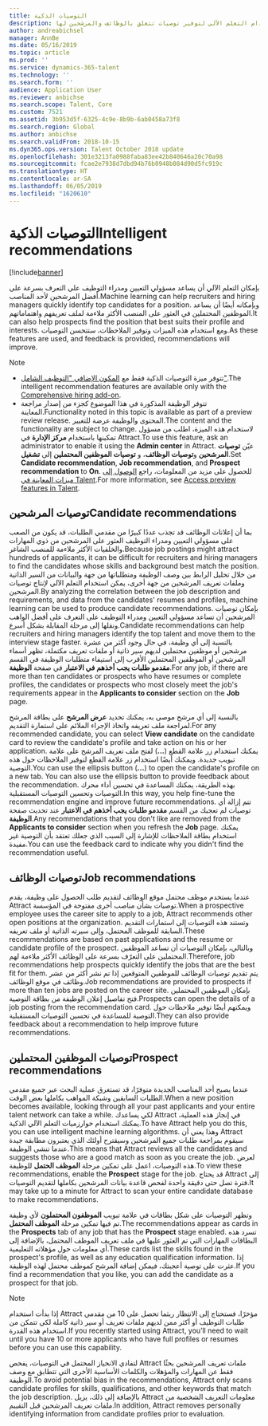 ```yaml
---
title: التوصيات الذكية
description: يشرح هذا الموضوع كيف يمكن استخدام التعلم الآلي‬ لتوفير توصيات تتعلق بالوظائف والمرشحين لها.
author: andreabichsel
manager: AnnBe
ms.date: 05/16/2019
ms.topic: article
ms.prod: ''
ms.service: dynamics-365-talent
ms.technology: ''
ms.search.form: ''
audience: Application User
ms.reviewer: anbichse
ms.search.scope: Talent, Core
ms.custom: 7521
ms.assetid: 3b953d5f-6325-4c9e-8b9b-6ab0458a73f8
ms.search.region: Global
ms.author: anbichse
ms.search.validFrom: 2018-10-15
ms.dyn365.ops.version: Talent October 2018 update
ms.openlocfilehash: 301e3213fa0988faba83ee42b840646a20c70a98
ms.sourcegitcommit: fcae2e7938d7dbd94b76b0948b084d90d5fc919c
ms.translationtype: HT
ms.contentlocale: ar-SA
ms.lasthandoff: 06/05/2019
ms.locfileid: "1620610"
---
```

# <a name="intelligent-recommendations"></a><span data-ttu-id="2c222-103">التوصيات الذكية</span><span class="sxs-lookup"><span data-stu-id="2c222-103">Intelligent recommendations</span></span>

[!include[banner](../includes/banner.md)]

<span data-ttu-id="2c222-104">بإمكان التعلم الآلي أن يساعد مسؤولي التعيين ومدراء التوظيف على التعرف بسرعة على أفضل المرشحين لأحد المناصب.</span><span class="sxs-lookup"><span data-stu-id="2c222-104">Machine learning can help recruiters and hiring managers quickly identify top candidates for a position.</span></span> <span data-ttu-id="2c222-105">وبإمكانه أيضًا أن يساعد الموظفين المحتملين في العثور على المنصب الأكثر ملاءمة لملف تعريفهم واهتماماتهم.</span><span class="sxs-lookup"><span data-stu-id="2c222-105">It can also help prospects find the position that best suits their profile and interests.</span></span> <span data-ttu-id="2c222-106">ومع استخدام هذه الميزات وتوفير الملاحظات، ستتحسن التوصيات.</span><span class="sxs-lookup"><span data-stu-id="2c222-106">As these features are used, and feedback is provided, recommendations will improve.</span></span>

> [!NOTE] 
> - <span data-ttu-id="2c222-107">تتوفر ميزة التوصيات الذكية فقط مع [المكون الإضافي "التوظيف الشامل"](https://docs.microsoft.com/en-us/dynamics365/unified-operations/talent/attract-comprehensive-hiring).</span><span class="sxs-lookup"><span data-stu-id="2c222-107">The intelligent recommendation features are available only with the [Comprehensive hiring add-on](https://docs.microsoft.com/en-us/dynamics365/unified-operations/talent/attract-comprehensive-hiring).</span></span>
> - <span data-ttu-id="2c222-108">تتوفر الوظيفة المذكورة في هذا الموضوع كجزء من إصدار مراجعة المعاينة.</span><span class="sxs-lookup"><span data-stu-id="2c222-108">Functionality noted in this topic is available as part of a preview review release.</span></span> <span data-ttu-id="2c222-109">المحتوى والوظيفة عرضة للتغيير.</span><span class="sxs-lookup"><span data-stu-id="2c222-109">The content and the functionality are subject to change.</span></span> <span data-ttu-id="2c222-110">لاستخدام هذه الميزة، اطلب من مسؤول تمكينها باستخدام **مركز الإدارة** في Attract.</span><span class="sxs-lookup"><span data-stu-id="2c222-110">To use this feature, ask an administrator to enable it using the **Admin center** in Attract.</span></span> <span data-ttu-id="2c222-111">عيّن **توصيات المرشحين** و**توصيات الوظائف**، و **توصيات الموظفين المحتملين** إلى **تشغيل**.</span><span class="sxs-lookup"><span data-stu-id="2c222-111">Set **Candidate recommendation**, **Job recommendation**, and **Prospect recommendation** to **On**.</span></span> <span data-ttu-id="2c222-112">للحصول على مزيد من المعلومات، راجع [الوصول إلى ميزات المعاينة في Talent‬](./access-preview-feature.md).</span><span class="sxs-lookup"><span data-stu-id="2c222-112">For more information, see [Access preview features in Talent](./access-preview-feature.md).</span></span> 


## <a name="candidate-recommendations"></a><span data-ttu-id="2c222-113">توصيات المرشحين</span><span class="sxs-lookup"><span data-stu-id="2c222-113">Candidate recommendations</span></span>

<span data-ttu-id="2c222-114">بما أن إعلانات الوظائف قد تجذب عددًا كبيرًا من مقدمي الطلبات، قد يكون من الصعب على مسؤولي التعيين ومدراء التوظيف العثور على المرشحين من ذوي المهارات والخلفيات الأكثر ملاءمة للمنصب الشاغر.</span><span class="sxs-lookup"><span data-stu-id="2c222-114">Because job postings might attract hundreds of applicants, it can be difficult for recruiters and hiring managers to find the candidates whose skills and background best match the position.</span></span> <span data-ttu-id="2c222-115">من خلال تحليل الرابط بين وصف الوظيفة ومتطلباتها من جهة والبيانات من السير الذاتية وملفات تعريف المرشحين من جهة أخرى، يمكن استخدام التعلم الآلي‬ لإنتاج توصيات المرشحين.</span><span class="sxs-lookup"><span data-stu-id="2c222-115">By analyzing the correlation between the job description and requirements, and data from the candidates' resumes and profiles, machine learning can be used to produce candidate recommendations.</span></span> <span data-ttu-id="2c222-116">بإمكان توصيات المرشحين أن تساعد مسؤولي التعيين ومدراء التوظيف على التعرف على أفضل الواهب ونقلها إلى مرحلة المقابلة بشكل أسرع.</span><span class="sxs-lookup"><span data-stu-id="2c222-116">Candidate recommendations can help recruiters and hiring managers identify the top talent and move them to the interview stage faster.</span></span> <span data-ttu-id="2c222-117">بالنسبة إلى أي وظيفة، في حال وجود أكثر من عشرة مرشحين أو موظفين محتملين لديهم سير ذاتية أو ملفات تعريف مكتملة، تظهر أسماء المرشحين أو الموظفين المحتملين الأقرب إلى استيفاء متطلبات الوظيفة في القسم **مقدمو طلبات يجب أخذهم في الاعتبار** في صفحة **الوظيفة**.</span><span class="sxs-lookup"><span data-stu-id="2c222-117">For any job, if there are more than ten candidates or prospects who have resumes or complete profiles, the candidates or prospects who most closely meet the job's requirements appear in the **Applicants to consider** section on the **Job** page.</span></span>

<span data-ttu-id="2c222-118">بالنسبة إلى أي مرشح موصى به، يمكنك تحديد **عرض المرشح** على بطاقة المرشح لمراجعة ملف تعريفه واتخاذ الإجراء الملائم على استمارة التقديم.</span><span class="sxs-lookup"><span data-stu-id="2c222-118">For any recommended candidate, you can select **View candidate** on the candidate card to review the candidate's profile and take action on his or her application.</span></span> <span data-ttu-id="2c222-119">يمكنك استخدام زر علامة القطع (**...**) لفتح ملف تعريف المرشح على علامة تبويب جديدة. ويمكنك أيضًا استخدام زر علامة القطع لتوفير الملاحظات حول هذه التوصية.</span><span class="sxs-lookup"><span data-stu-id="2c222-119">You can use the ellipsis button (**...**) to open the candidate's profile on a new tab. You can also use the ellipsis button to provide feedback about the recommendation.</span></span> <span data-ttu-id="2c222-120">بهذه الطريقة، يمكنك المساعدة في تحسين أداء محرك التوصيات وتحسين التوصيات المستقبلية.</span><span class="sxs-lookup"><span data-stu-id="2c222-120">In this way, you help fine-tune the recommendation engine and improve future recommendations.</span></span> <span data-ttu-id="2c222-121">تتم إزالة أي توصيات لم تعجبك من القسم **مقدمو طلبات يجب أخذهم في الاعتبار** عند تحديث صفحة **الوظيفة**.</span><span class="sxs-lookup"><span data-stu-id="2c222-121">Any recommendations that you don't like are removed from the **Applicants to consider** section when you refresh the **Job** page.</span></span> <span data-ttu-id="2c222-122">يمكنك استخدام بطاقة الملاحظات للإشارة إلى السبب الذي جعلك تعتقد بأن التوصية غير مفيدة.</span><span class="sxs-lookup"><span data-stu-id="2c222-122">You can use the feedback card to indicate why you didn't find the recommendation useful.</span></span>

## <a name="job-recommendations"></a><span data-ttu-id="2c222-123">توصيات الوظائف</span><span class="sxs-lookup"><span data-stu-id="2c222-123">Job recommendations</span></span> 

<span data-ttu-id="2c222-124">عندما يستخدم موظف محتمل موقع الوظائف لتقديم طلب الحصول على وظيفة، يقدم Attract توصيات بشأن مناصب أخرى مفتوحة في المؤسسة.</span><span class="sxs-lookup"><span data-stu-id="2c222-124">When a prospective employee uses the career site to apply to a job, Attract recommends other open positions at the organization.</span></span> <span data-ttu-id="2c222-125">وتستند هذه التوصيات إلى استمارات التقديم السابقة للموظف المحتمل، وإلى سيرته الذاتية أو ملف تعريفه.</span><span class="sxs-lookup"><span data-stu-id="2c222-125">These recommendations are based on past applications and the resume or candidate profile of the prospect.</span></span> <span data-ttu-id="2c222-126">وبالتالي، بإمكان التوصيات أن تساعد الموظفين المحتملين على التعرّف بسرعة على الوظائف الأكثر ملاءمة لهم.</span><span class="sxs-lookup"><span data-stu-id="2c222-126">Therefore, job recommendations help prospects quickly identify the jobs that are the best fit for them.</span></span> <span data-ttu-id="2c222-127">يتم تقديم توصيات الوظائف للموظفين المتوقعين إذا تم نشر أكثر من عشر وظائف في موقع الوظائف.</span><span class="sxs-lookup"><span data-stu-id="2c222-127">Job recommendations are provided to prospects if more than ten jobs are posted on the career site.</span></span> <span data-ttu-id="2c222-128">بإمكان الموظفين المحتملين فتح تفاصيل إعلان الوظيفة من بطاقة التوصية.</span><span class="sxs-lookup"><span data-stu-id="2c222-128">Prospects can open the details of a job posting from the recommendation card.</span></span> <span data-ttu-id="2c222-129">ويمكنهم أيضًا توفير ملاحظات حول التوصية للمساعدة في تحسين التوصيات المستقبلية.</span><span class="sxs-lookup"><span data-stu-id="2c222-129">They can also provide feedback about a recommendation to help improve future recommendations.</span></span>

## <a name="prospect-recommendations"></a><span data-ttu-id="2c222-130">توصيات الموظفين المحتملين</span><span class="sxs-lookup"><span data-stu-id="2c222-130">Prospect recommendations</span></span> 

<span data-ttu-id="2c222-131">عندما يصبح أحد المناصب الجديدة متوفرًا، قد تستغرق عملية البحث عبر جميع مقدمي الطلبات السابقين وشبكة المواهب بكاملها بعض الوقت.</span><span class="sxs-lookup"><span data-stu-id="2c222-131">When a new position becomes available, looking through all your past applicants and your entire talent network can take a while.</span></span> <span data-ttu-id="2c222-132">لكي يساعدك Attract في إنجاز هذه العملية، يمكنك استخدام خوارزميات التعلم الآلي الذكية.</span><span class="sxs-lookup"><span data-stu-id="2c222-132">To have Attract help you do this, you can use intelligent machine learning algorithms.</span></span> <span data-ttu-id="2c222-133">وهذا يعني أن Attract سيقوم بمراجعة طلبات جميع المرشحين وسيقترح أولئك الذي يعتبرون مطابقة جيدة عندما تنشي الوظيفة.</span><span class="sxs-lookup"><span data-stu-id="2c222-133">This means that Attract reviews all the candidates and suggests those who are a good match as soon as you create the job.</span></span> <span data-ttu-id="2c222-134">لعرض هذه التوصيات، اعمل على تمكين مرحلة **الموظف الحتمل** للوظيفة.</span><span class="sxs-lookup"><span data-stu-id="2c222-134">To view these recommendations, enable the **Prospect** stage for the job.</span></span> <span data-ttu-id="2c222-135">قد يحتاج Attract إلى فترة تصل حتى دقيقة واحدة لفحص قاعدة بيانات المرشحين بكاملها لتقديم التوصيات.</span><span class="sxs-lookup"><span data-stu-id="2c222-135">It may take up to a minute for Attract to scan your entire candidate database to make recommendations.</span></span>

<span data-ttu-id="2c222-136">وتظهر التوصيات على شكل بطاقات في علامة تبويب **الموظفون المحتملون** لأي وظيفة تم فيها تمكين مرحلة **الموظف المحتمل**.</span><span class="sxs-lookup"><span data-stu-id="2c222-136">The recommendations appear as cards in the **Prospects** tab of any job that has the **Prospect** stage enabled.</span></span> <span data-ttu-id="2c222-137">تسرد هذه البطاقات المهارات التي تم العثور عليها في ملف تعريف الموظف المحتمل، بالإضافة إلى أي معلومات حول مؤهلاته التعليمية.</span><span class="sxs-lookup"><span data-stu-id="2c222-137">These cards list the skills found in the prospect's profile, as well as any education qualification information.</span></span> <span data-ttu-id="2c222-138">إذا عثرت على توصية أعجبتك، فيمكن إضافة المرشح كموظف محتمل لهذه الوظيفة.</span><span class="sxs-lookup"><span data-stu-id="2c222-138">If you find a recommendation that you like, you can add the candidate as a prospect for that job.</span></span>

> [!NOTE]
> <span data-ttu-id="2c222-139">إذا بدأت استخدام Attract مؤخرًا، فستحتاج إلى الانتظار ريثما تحصل على 10 من مقدمي طلبات التوظيف أو أكثر ممن لديهم ملفات تعريف أو سير ذاتية كاملة لكي تتمكن من استخدام هذه القدرة.</span><span class="sxs-lookup"><span data-stu-id="2c222-139">If you recently started using Attract, you’ll need to wait until you have 10 or more applicants who have full profiles or resumes before you can use this capability.</span></span>

<span data-ttu-id="2c222-140">لتفادي الانحياز المحتمل في التوصيات، يفحص Attract ملفات تعريف المرشحين بحثًا فقط عن المهارات والمؤهلات والكلمات الأساسية الأخرى التي تتطابق مع وصف الوظيفة.</span><span class="sxs-lookup"><span data-stu-id="2c222-140">To avoid potential bias in the recommendations, Attract only scans candidate profiles for skills, qualifications, and other keywords that match the job description.</span></span> <span data-ttu-id="2c222-141">بالإضافة إلى ذلك، يزيل Attract معلومات التعريف الشخصية من ملفات تعريف المرشحين قبل التقييم.</span><span class="sxs-lookup"><span data-stu-id="2c222-141">In addition, Attract removes personally identifying information from candidate profiles prior to evaluation.</span></span>
